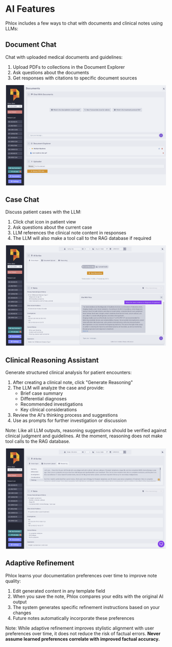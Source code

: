 # AI Features

Phlox includes a few ways to chat with documents and clinical notes using LLMs:

## Document Chat
Chat with uploaded medical documents and guidelines:

1. Upload PDFs to collections in the Document Explorer
2. Ask questions about the documents
3. Get responses with citations to specific document sources

<p align="center">
<img src="../images/documents.png" width="500px" alt="Document Chat"/>
</p>

## Case Chat
Discuss patient cases with the LLM:

1. Click chat icon in patient view
2. Ask questions about the current case
3. LLM references the clinical note content in responses
4. The LLM will also make a tool call to the RAG database if required

<p align="center">
<img src="../images/chat.png" width="500px" alt="Case Chat"/>
</p>

## Clinical Reasoning Assistant
Generate structured clinical analysis for patient encounters:

1. After creating a clinical note, click "Generate Reasoning"
2. The LLM will analyze the case and provide:
   - Brief case summary
   - Differential diagnoses
   - Recommended investigations
   - Key clinical considerations
3. Review the AI's thinking process and suggestions
4. Use as prompts for further investigation or discussion

Note: Like all LLM outputs, reasoning suggestions should be verified against clinical judgment and guidelines. At the moment, reasoning does not make tool calls to the RAG database.

<p align="center">
<img src="../images/reasoning.png" width="500px" alt="Reasoning Assistant"/>
</p>

## Adaptive Refinement

Phlox learns your documentation preferences over time to improve note quality:

1. Edit generated content in any template field
2. When you save the note, Phlox compares your edits with the original AI output
3. The system generates specific refinement instructions based on your changes
4. Future notes automatically incorporate these preferences

Note: While adaptive refinement improves stylistic alignment with user preferences over time, it does not reduce the risk of factual errors. **Never assume learned preferences correlate with improved factual accuracy.**
